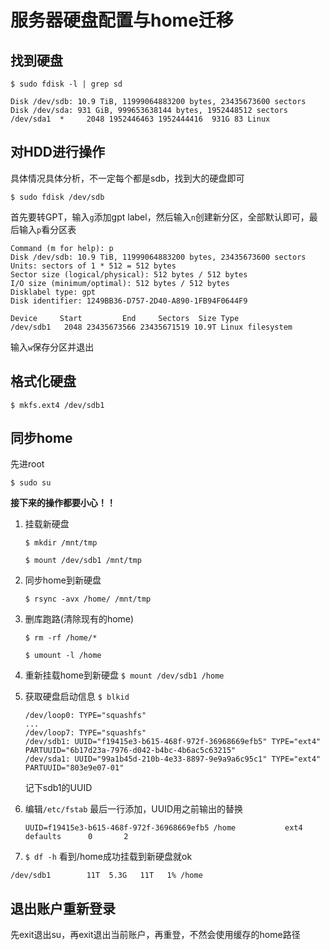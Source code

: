 # 服务器硬盘配置与home迁移
## 找到硬盘
`$ sudo fdisk -l | grep sd `

```
Disk /dev/sdb: 10.9 TiB, 11999064883200 bytes, 23435673600 sectors
Disk /dev/sda: 931 GiB, 999653638144 bytes, 1952448512 sectors
/dev/sda1  *     2048 1952446463 1952444416  931G 83 Linux
```
## 对HDD进行操作
具体情况具体分析，不一定每个都是sdb，找到大的硬盘即可

`$ sudo fdisk /dev/sdb `

首先要转GPT，输入`g`添加gpt label，然后输入`n`创建新分区，全部默认即可，最后输入`p`看分区表

```
Command (m for help): p
Disk /dev/sdb: 10.9 TiB, 11999064883200 bytes, 23435673600 sectors
Units: sectors of 1 * 512 = 512 bytes
Sector size (logical/physical): 512 bytes / 512 bytes
I/O size (minimum/optimal): 512 bytes / 512 bytes
Disklabel type: gpt
Disk identifier: 1249BB36-D757-2D40-A890-1FB94F0644F9

Device     Start         End     Sectors  Size Type
/dev/sdb1   2048 23435673566 23435671519 10.9T Linux filesystem
```

输入`w`保存分区并退出

## 格式化硬盘
`$ mkfs.ext4 /dev/sdb1`

## 同步home
先进root

`$ sudo su`

**接下来的操作都要小心！！**

1. 挂载新硬盘

    `$ mkdir /mnt/tmp`

    `$ mount /dev/sdb1 /mnt/tmp`

2. 同步home到新硬盘

    `$ rsync -avx /home/ /mnt/tmp`

3. 删库跑路(清除现有的home)

    `$ rm -rf /home/*`
    
    `$ umount -l /home` 
4. 重新挂载home到新硬盘
    `$ mount /dev/sdb1 /home`

5. 获取硬盘启动信息
    `$ blkid`
    ```
    /dev/loop0: TYPE="squashfs"
    ...
    /dev/loop7: TYPE="squashfs"
    /dev/sdb1: UUID="f19415e3-b615-468f-972f-36968669efb5" TYPE="ext4" PARTUUID="6b17d23a-7976-d042-b4bc-4b6ac5c63215"
    /dev/sda1: UUID="99a1b45d-210b-4e33-8897-9e9a9a6c95c1" TYPE="ext4" PARTUUID="803e9e07-01"
    ```
    记下sdb1的UUID
6. 编辑`/etc/fstab`
    最后一行添加，UUID用之前输出的替换
    ```
    UUID=f19415e3-b615-468f-972f-36968669efb5 /home           ext4    defaults      0       2
    ```
7. `$ df -h`
看到/home成功挂载到新硬盘就ok
```
/dev/sdb1        11T  5.3G   11T   1% /home
```

## 退出账户重新登录
先exit退出su，再exit退出当前账户，再重登，不然会使用缓存的home路径